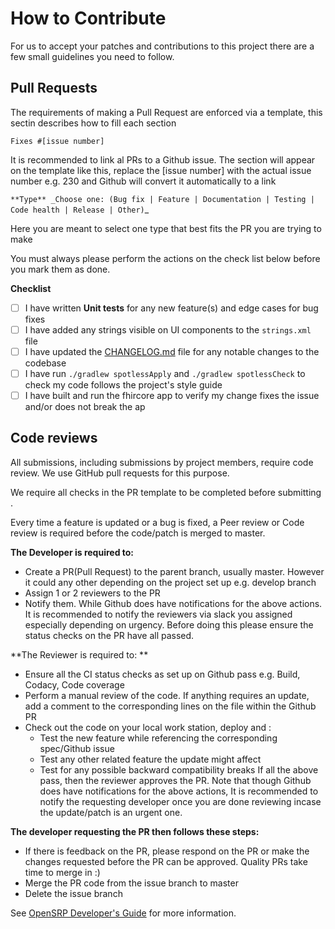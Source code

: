 # How to Contribute

For us to accept your patches and contributions to this project there are a few small guidelines you need to follow. 


## Pull Requests

The requirements of making a Pull Request are enforced via a template, this sectin describes how to fill each section

`Fixes #[issue number]` 

It is recommended to link al PRs to a Github issue. The section will appear on the template like this, replace the [issue number] with the actual issue number e.g. 230 and Github will convert it automatically to a link


`**Type**
_Choose one: (Bug fix | Feature | Documentation | Testing | Code health | Release | Other)`_

Here you are meant to select one type that best fits the PR you are trying to make


You must always please perform the actions on the check list below before you mark them as done.  

**Checklist**
- [ ] I have written **Unit tests** for any new feature(s) and edge cases for bug fixes
- [ ] I have added any strings visible on UI components to the `strings.xml` file
- [ ] I have updated the  [CHANGELOG.md](./CHANGELOG.md) file for any notable changes to the codebase
- [ ] I have run `./gradlew spotlessApply` and `./gradlew spotlessCheck` to check my code follows the project's style guide
- [ ] I have built and run the fhircore app to verify my change fixes the issue and/or does not break the ap

## Code reviews

All submissions, including submissions by project members, require code review. We use GitHub pull requests for this purpose. 

We require all checks in the PR template to be completed before submitting . 

Every time a feature is updated or a bug is fixed, a Peer review or Code review is required before the code/patch is merged to master.

**The Developer is required to:**

- Create a PR(Pull Request) to the parent branch, usually master. However it could any other depending on the project set up e.g. develop branch
- Assign 1 or 2 reviewers to the PR
- Notify them. While Github does have notifications for the above actions. It is recommended to notify the reviewers via slack you assigned especially depending on urgency. Before doing this please ensure the status checks on the PR have all passed.


**The Reviewer is required to: **

- Ensure all the CI status checks as set up on Github pass e.g. Build, Codacy, Code coverage 
- Perform a manual review of the code. If anything requires an update, add a comment to the corresponding lines on the file within the Github PR
- Check out the code on your local work station, deploy and :
   - Test the new feature while referencing the corresponding spec/Github issue
   - Test any other related feature the update might affect
   - Test for any possible backward compatibility breaks
If all the above pass, then the reviewer approves the PR.  Note that though Github does have notifications for the above actions, It is recommended to notify the requesting developer once you are done reviewing incase the update/patch is an urgent one.

**The developer requesting the PR then follows these steps:**

- If there is feedback on the PR, please respond on the PR or make the changes requested before the PR can be approved. Quality PRs take time to merge in :)
- Merge the PR code from the issue branch to master
- Delete the issue branch

See [OpenSRP Developer's Guide](https://smartregister.atlassian.net/wiki/spaces/Documentation/pages/6619193/OpenSRP+Developer+s+Guide) for more information.
